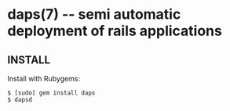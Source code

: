 daps(7) -- semi automatic deployment of rails applications
===============================================================

## INSTALL

Install with Rubygems:

    $ [sudo] gem install daps
    $ dapsd